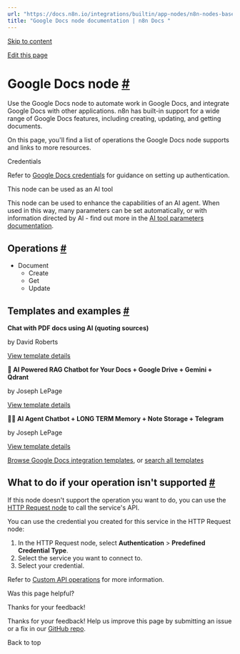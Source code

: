 ```yaml
---
url: "https://docs.n8n.io/integrations/builtin/app-nodes/n8n-nodes-base.googledocs/"
title: "Google Docs node documentation | n8n Docs "
---
```


[Skip to content](https://docs.n8n.io/integrations/builtin/app-nodes/n8n-nodes-base.googledocs/#google-docs-node)

[Edit this page](https://github.com/n8n-io/n8n-docs/edit/main/docs/integrations/builtin/app-nodes/n8n-nodes-base.googledocs.md "Edit this page")

# Google Docs node [\#](https://docs.n8n.io/integrations/builtin/app-nodes/n8n-nodes-base.googledocs/\#google-docs-node "Permanent link")

Use the Google Docs node to automate work in Google Docs, and integrate Google Docs with other applications. n8n has built-in support for a wide range of Google Docs features, including creating, updating, and getting documents.

On this page, you'll find a list of operations the Google Docs node supports and links to more resources.

Credentials

Refer to [Google Docs credentials](https://docs.n8n.io/integrations/builtin/credentials/google/) for guidance on setting up authentication.

This node can be used as an AI tool

This node can be used to enhance the capabilities of an AI agent. When used in this way, many parameters can be set automatically, or with information directed by AI - find out more in the [AI tool parameters documentation](https://docs.n8n.io/advanced-ai/examples/using-the-fromai-function/).

## Operations [\#](https://docs.n8n.io/integrations/builtin/app-nodes/n8n-nodes-base.googledocs/\#operations "Permanent link")

- Document
  - Create
  - Get
  - Update

## Templates and examples [\#](https://docs.n8n.io/integrations/builtin/app-nodes/n8n-nodes-base.googledocs/\#templates-and-examples "Permanent link")

**Chat with PDF docs using AI (quoting sources)**

by David Roberts

[View template details](https://n8n.io/workflows/2165-chat-with-pdf-docs-using-ai-quoting-sources/)

**🤖 AI Powered RAG Chatbot for Your Docs + Google Drive + Gemini + Qdrant**

by Joseph LePage

[View template details](https://n8n.io/workflows/2982-ai-powered-rag-chatbot-for-your-docs-google-drive-gemini-qdrant/)

**🤖🧠 AI Agent Chatbot + LONG TERM Memory + Note Storage + Telegram**

by Joseph LePage

[View template details](https://n8n.io/workflows/2872-ai-agent-chatbot-long-term-memory-note-storage-telegram/)

[Browse Google Docs integration templates](https://n8n.io/integrations/google-docs/), or [search all templates](https://n8n.io/workflows/)

## What to do if your operation isn't supported [\#](https://docs.n8n.io/integrations/builtin/app-nodes/n8n-nodes-base.googledocs/\#what-to-do-if-your-operation-isnt-supported "Permanent link")

If this node doesn't support the operation you want to do, you can use the [HTTP Request node](https://docs.n8n.io/integrations/builtin/core-nodes/n8n-nodes-base.httprequest/) to call the service's API.

You can use the credential you created for this service in the HTTP Request node:

1. In the HTTP Request node, select **Authentication** \> **Predefined Credential Type**.
2. Select the service you want to connect to.
3. Select your credential.

Refer to [Custom API operations](https://docs.n8n.io/integrations/custom-operations/) for more information.

Was this page helpful?






Thanks for your feedback!






Thanks for your feedback! Help us improve this page by submitting an issue or a fix in our [GitHub repo](https://github.com/n8n-io/n8n-docs).


Back to top